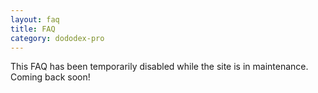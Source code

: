 ```yaml
---
layout: faq
title: FAQ
category: dododex-pro
---
```


This FAQ has been temporarily disabled while the site is in maintenance. Coming back soon!